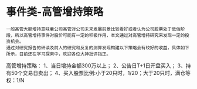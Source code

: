 # 事件类-高管增持策略

    一般高管大额增持意味着公司高管对公司未来发展前景比较看好或者认为公司股票处于低估阶段，所以高管增持事件对股价可能有一定的积极作用，本文通过对高管增持研究来发现一定的投资机会。
    通过对研究报告的研读及前人的研究和反复的测算发现构建以下策略会有较好的收益，具体如下所示，目前还在学习探索中，欢迎各位大神批评指正。
    
高管增持策略：
1、当日增持金额300万以上；
2、公告日T+1日开盘买入；
3、持有50个交易日卖出；
4、买入股票比例:小于20只时，1/20；大于20只时，满仓等权：1/N  